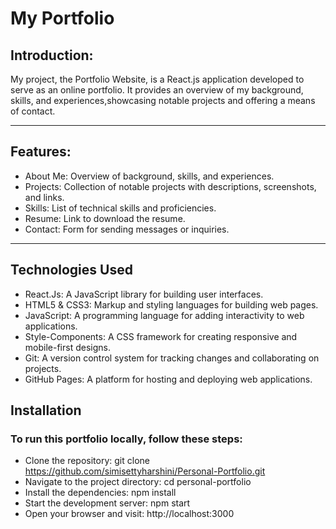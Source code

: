 # My Portfolio


## Introduction:

My project, the Portfolio Website, is a React.js application developed to serve as an online portfolio. It provides an overview of my background, skills, and experiences,showcasing notable projects and offering a means of contact.

----------------------------------------------------------------------------------------------------------------------------------------------------------------------
## Features:


 - About Me: Overview of background, skills, and experiences.
 - Projects: Collection of notable projects with descriptions, screenshots, and links.
 - Skills: List of technical skills and proficiencies.
 - Resume: Link to download the resume.
 - Contact: Form for sending messages or inquiries.
-----------------------------------------------------------------------------------------------------------------------------------------------------------------------------------------------------------------------
## Technologies Used

- React.Js: A JavaScript library for building user interfaces.
- HTML5 & CSS3: Markup and styling languages for building web pages.
- JavaScript: A programming language for adding interactivity to web applications.
- Style-Components: A CSS framework for creating responsive and mobile-first designs.
- Git: A version control system for tracking changes and collaborating on projects.
- GitHub Pages: A platform for hosting and deploying web applications.
  
## Installation

  ### To run this portfolio locally, follow these steps:

- Clone the repository: git clone https://github.com/simisettyharshini/Personal-Portfolio.git
- Navigate to the project directory: cd personal-portfolio
- Install the dependencies: npm install
- Start the development server: npm start
- Open your browser and visit: http://localhost:3000


